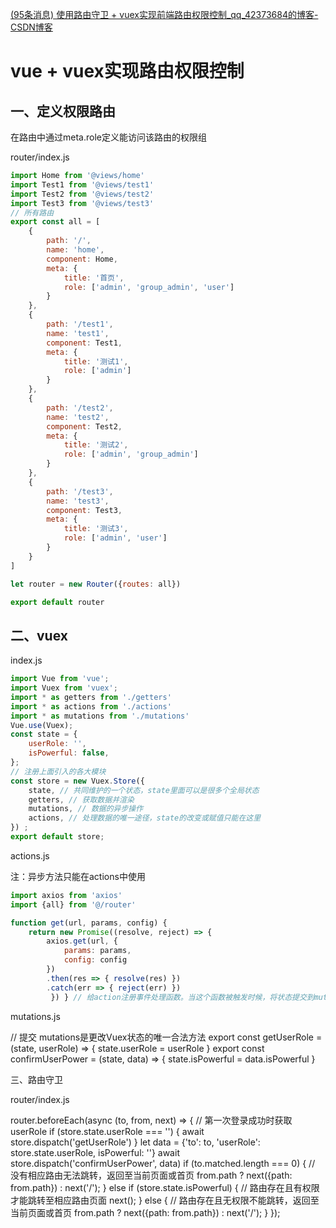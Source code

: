 [(95条消息) 使用路由守卫 + vuex实现前端路由权限控制_qq_42373684的博客-CSDN博客](https://blog.csdn.net/qq_42373684/article/details/105959048)

# vue + vuex实现路由权限控制

## 一、定义权限路由

在路由中通过meta.role定义能访问该路由的权限组

router/index.js

``` js
import Home from '@views/home' 
import Test1 from '@views/test1' 
import Test2 from '@views/test2' 
import Test3 from '@views/test3' 
// 所有路由 
export const all = [ 
	{
		path: '/', 
		name: 'home', 
		component: Home, 
		meta: { 
			title: '首页', 
			role: ['admin', 'group_admin', 'user'] 
		} 
	}, 
	{ 
		path: '/test1', 
		name: 'test1', 
		component: Test1,
		meta: { 
			title: '测试1', 
			role: ['admin'] 
		} 
	}, 
	{ 
		path: '/test2', 
		name: 'test2', 
		component: Test2, 
		meta: { 
			title: '测试2', 
			role: ['admin', 'group_admin'] 
		} 
	},
	{ 
		path: '/test3', 
		name: 'test3', 
		component: Test3,
		meta: { 
			title: '测试3', 
			role: ['admin', 'user'] 
		} 
	} 
] 

let router = new Router({routes: all}) 

export default router
```

## 二、vuex

index.js

```js
import Vue from 'vue'; 
import Vuex from 'vuex'; 
import * as getters from './getters' 
import * as actions from './actions' 
import * as mutations from './mutations' 
Vue.use(Vuex); 
const state = {
	userRole: '', 
	isPowerful: false, 
}; 
// 注册上面引入的各大模块 
const store = new Vuex.Store({ 
	state, // 共同维护的一个状态，state里面可以是很多个全局状态 
	getters, // 获取数据并渲染 
	mutations, // 数据的异步操作 
	actions, // 处理数据的唯一途径，state的改变或赋值只能在这里 
}) ;
export default store;
```

actions.js

注：异步方法只能在actions中使用

```js
import axios from 'axios' 
import {all} from '@/router' 

function get(url, params, config) { 
	return new Promise((resolve, reject) => { 
		axios.get(url, { 
			params: params, 
			config: config 
		})
		.then(res => { resolve(res) })
		.catch(err => { reject(err) })
		 }) } // 给action注册事件处理函数。当这个函数被触发时候，将状态提交到mutations中处理 export async function getUserRole({commit}, userRole) { // 请求登录接口获取登录用户身份，返回值与接口相关，可根据自己的接口再次调整 await get('/login_info').then(res => { userRole = res.data.user_role }) // 第一个参数为提交的mutations中的方法名 return commit('getUserRole', userRole) } export async function confirmUserPower({commit}, data) { for (let i = 0; i < all.length; i++) { if (data.to.path === all[i].path && (all[i]['meta'].role.indexOf(data.userRole) > -1)) { // 若当前用户在权限组中，设置isPowerful为true data.isPowerful = true break } else { data.isPowerful = false } } return commit('confirmUserPower', data) }
```

mutations.js

// 提交 mutations是更改Vuex状态的唯一合法方法 export const getUserRole = (state, userRole) => { state.userRole = userRole } export const confirmUserPower = (state, data) => { state.isPowerful = data.isPowerful }

三、路由守卫

router/index.js

router.beforeEach(async (to, from, next) => { // 第一次登录成功时获取userRole if (store.state.userRole === '') { await store.dispatch('getUserRole') } let data = {'to': to, 'userRole': store.state.userRole, isPowerful: ''} await store.dispatch('confirmUserPower', data) if (to.matched.length === 0) { // 没有相应路由无法跳转，返回至当前页面或首页 from.path ? next({path: from.path}) : next('/'); } else if (store.state.isPowerful) { // 路由存在且有权限才能跳转至相应路由页面 next(); } else { // 路由存在且无权限不能跳转，返回至当前页面或首页 from.path ? next({path: from.path}) : next('/'); } });